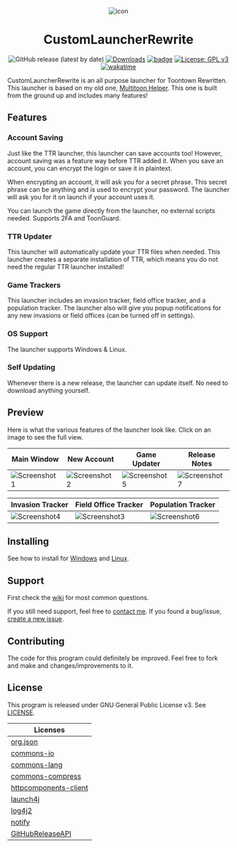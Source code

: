 <div align="center">
<img src="https://raw.githubusercontent.com/hyperdefined/CustomLauncherRewrite/master/src/main/resources/icon.png" alt="icon">
<h1>CustomLauncherRewrite</h1>

![GitHub release (latest by date)](https://img.shields.io/github/v/release/hyperdefined/CustomLauncherRewrite) [![Downloads](https://img.shields.io/github/downloads/hyperdefined/CustomLauncherRewrite/total?logo=github)](https://github.com/hyperdefined/CustomLauncherRewrite/releases) [![badge](https://img.shields.io/badge/made%20with-love%20&%20fluff-red)](https://www.gnu.org/licenses/gpl-3.0) [![License: GPL v3](https://img.shields.io/badge/License-GPLv3-blue.svg)](https://www.gnu.org/licenses/gpl-3.0) [![wakatime](https://wakatime.com/badge/user/992a7647-176a-477c-8086-e1abfba87ff4/project/c164aaf8-23ad-4bbc-9807-44eb3db04263.svg)](https://wakatime.com/badge/user/992a7647-176a-477c-8086-e1abfba87ff4/project/c164aaf8-23ad-4bbc-9807-44eb3db04263)
</div>

CustomLauncherRewrite is an all purpose launcher for Toontown Rewritten. This launcher is based on my old one, [Multitoon Helper](https://github.com/hyperdefined/multitoon-helper). This one is built from the ground up and includes many features!

## Features
### Account Saving
Just like the TTR launcher, this launcher can save accounts too! However, account saving was a feature way before TTR added it. When you save an account, you can encrypt the login or save it in plaintext.

When encrypting an account, it will ask you for a secret phrase. This secret phrase can be anything and is used to encrypt your password. The launcher will ask you for it on launch if your account uses it.

You can launch the game directly from the launcher, no external scripts needed. Supports 2FA and ToonGuard.
### TTR Updater
This launcher will automatically update your TTR files when needed. This launcher creates a separate installation of TTR, which means you do not need the regular TTR launcher installed!
### Game Trackers
This launcher includes an invasion tracker, field office tracker, and a population tracker. The launcher also will give you popup notifications for any new invasions or field offices (can be turned off in settings).
### OS Support
The launcher supports Windows & Linux.
### Self Updating
Whenever there is a new release, the launcher can update itself. No need to download anything yourself.

## Preview
Here is what the various features of the launcher look like. Click on an image to see the full view.

| Main Window                                                                                                  | New Account                                                                                                   | Game Updater                                                                                                  | Release Notes                                                                                                 |
|--------------------------------------------------------------------------------------------------------------|---------------------------------------------------------------------------------------------------------------|---------------------------------------------------------------------------------------------------------------|---------------------------------------------------------------------------------------------------------------|
| ![Screenshot1](https://raw.githubusercontent.com/hyperdefined/CustomLauncherRewrite/master/images/image.png) | ![Screenshot2](https://raw.githubusercontent.com/hyperdefined/CustomLauncherRewrite/master/images/image2.png) | ![Screenshot5](https://raw.githubusercontent.com/hyperdefined/CustomLauncherRewrite/master/images/image5.png) | ![Screenshot7](https://raw.githubusercontent.com/hyperdefined/CustomLauncherRewrite/master/images/image7.png) |

| Invasion Tracker                                                                                              | Field Office Tracker                                                                                          | Population Tracker                                                                                            |
| ------------------------------------------------------------------------------------------------------------- | ------------------------------------------------------------------------------------------------------------- | ------------------------------------------------------------------------------------------------------------- |
| ![Screenshot4](https://raw.githubusercontent.com/hyperdefined/CustomLauncherRewrite/master/images/image4.png) | ![Screenshot3](https://raw.githubusercontent.com/hyperdefined/CustomLauncherRewrite/master/images/image3.png) | ![Screenshot6](https://raw.githubusercontent.com/hyperdefined/CustomLauncherRewrite/master/images/image6.png) |

## Installing
See how to install for [Windows](https://github.com/hyperdefined/CustomLauncherRewrite/wiki/Windows-Install) and [Linux](https://github.com/hyperdefined/CustomLauncherRewrite/wiki/Linux-Install).

## Support
First check the [wiki](https://github.com/hyperdefined/CustomLauncherRewrite/wiki) for most common questions.

If you still need support, feel free to [contact me](https://hyper.lol). If you found a bug/issue, [create a new issue](https://github.com/hyperdefined/CustomLauncherRewrite/issues/new).

## Contributing
The code for this program could definitely be improved. Feel free to fork and make and changes/improvements to it.

## License
This program is released under GNU General Public License v3. See [LICENSE](https://github.com/hyperdefined/CustomLauncherRewrite/blob/master/LICENSE).

| Licenses                                                                                         |
|--------------------------------------------------------------------------------------------------|
| [org.json](https://github.com/stleary/JSON-java/blob/master/LICENSE)                             |
| [commons-io](https://github.com/apache/commons-io/blob/master/LICENSE.txt)                       |
| [commons-lang](https://github.com/apache/commons-lang/blob/master/LICENSE.txt)                   |
| [commons-compress](https://github.com/apache/commons-compress/blob/master/LICENSE.txt)           |
| [httpcomponents-client](https://github.com/apache/httpcomponents-client/blob/master/LICENSE.txt) |
| [launch4j](https://github.com/mirror/launch4j/blob/master/LICENSE.txt)                           |
| [log4j2](https://github.com/apache/logging-log4j2/blob/master/LICENSE.txt)                       |
| [notify](https://github.com/dorkbox/Notify/blob/master/LICENSE)                                  |
| [GitHubReleaseAPI](https://github.com/hyperdefined/GitHubReleaseAPI/blob/master/LICENSE)         |
